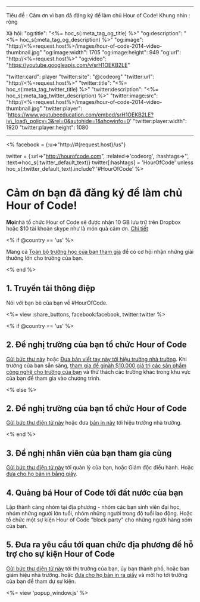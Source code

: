 * * *

Tiêu đề : Cảm ơn vì bạn đã đăng ký để làm chủ Hour of Code! Khung nhìn : rộng

Xã hội: "og:title": "<%= hoc\_s(:meta\_tag\_og\_title) %>" "og:description": "<%= hoc\_s(:meta\_tag\_og\_description) %>" "og:image": "http://<%=request.host%>/images/hour-of-code-2014-video-thumbnail.jpg" "og:image:width": 1705 "og:image:height": 949 "og:url": "http://<%=request.host%>" "og:video": "https://youtube.googleapis.com/v/srH1OEKB2LE"

"twitter:card": player "twitter:site": "@codeorg" "twitter:url": "http://<%=request.host%>" "twitter:title": "<%= hoc\_s(:meta\_tag\_twitter\_title) %>" "twitter:description": "<%= hoc\_s(:meta\_tag\_twitter\_description) %>" "twitter:image:src": "http://<%=request.host%>/images/hour-of-code-2014-video-thumbnail.jpg" "twitter:player": 'https://www.youtubeeducation.com/embed/srH1OEKB2LE?iv\_load\_policy=3&rel=0&autohide=1&showinfo=0' "twitter:player:width": 1920 "twitter:player:height": 1080

* * *

<% facebook = {:u=>"http://#{request.host}/us"}

twitter = {:url=>"http://hourofcode.com", :related=>'codeorg', :hashtags=>'', :text=>hoc\_s(:twitter\_default\_text)} twitter[:hashtags] = 'HourOfCode' unless hoc\_s(:twitter\_default\_text).include? '#HourOfCode' %>

# Cảm ơn bạn đã đăng ký để làm chủ Hour of Code!

**Mọi**nhà tổ chức Hour of Code sẽ được nhận 10 GB lưu trữ trên Dropbox hoặc $10 tài khoản skype như là món quà cảm ơn. [Chi tiết](/prizes)

<% if @country == 'us' %>

Mang cả [Toàn bộ trường học của bạn tham gia](/us/prizes) để có cơ hội nhận những giải thưởng lớn cho trường của bạn.

<% end %>

## 1. Truyền tải thông điệp

Nói với bạn bè của bạn về #HourOfCode.

<%= view :share_buttons, facebook:facebook, twitter:twitter %>

<% if @country == 'us' %>

## 2. Đề nghị trường của bạn tổ chức Hour of Code

[Gửi bức thư này](/resources#email) hoặc [Đưa bản viết tay này tới hiệu trưởng nhà trường](/files/schools-handout.pdf). Khi trường của bạn sẵn sàng, [tham gia để ginàh $10,000 giá trị các sản phẩm công nghệ cho trường của bạn](/prizes) và thử thách các trường khác trong khu vực của bạn để tham gia vào chương trình.

<% else %>

## 2. Đề nghị trường của bạn tổ chức Hour of Code

[Gửi bức thư điện tử này](/resources#email) hoặc đưa [bản in này](/files/schools-handout.pdf) tới hiệu trưởng nhà trường.

<% end %>

## 3. Đề nghị nhân viên của bạn tham gia cùng

[Gửi bức thư điện tử này](/resources#email) tới quản lý của bạn, hoặc Giám độc điều hành. Hoặc [ đưa cho họ bản in bằng giấy](/resources/hoc-one-pager.pdf).

## 4. Quảng bá Hour of Code tới đất nước của bạn

Lập thành càng nhóm tại địa phương - nhóm các bạn sinh viên đại học, nhóm những người lớn tuổi, nhóm những người trong độ tuổi lao động. Hoặc tổ chức một sự kiện Hour of Code "block party" cho những người hàng xóm của bạn.

## 5. Đưa ra yêu cầu tới quan chức địa phương để hỗ trợ cho sự kiện Hour of Code

[Gửi bức thư điện tử này](/resources#politicians) tới thị trưởng của bạn, ủy ban thành phố, hoặc ban giám hiệu nhà trường. hoặc [ đưa cho họ bản in ra giấy](/resources/hoc-one-pager.pdf) và mời họ tới trường của bạn để tham dự sự kiện.

<%= view 'popup_window.js' %>